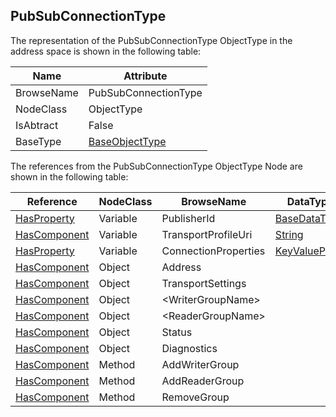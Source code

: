 <!-- objecttype -->
## PubSubConnectionType
The representation of the PubSubConnectionType ObjectType in the address space is shown in the following table:  

|Name|Attribute|
|---|---|
|BrowseName|PubSubConnectionType|
|NodeClass|ObjectType|
|IsAbtract|False|
|BaseType|[BaseObjectType](../../../Part5/ObjectTypes/BaseObjectType/readme.md)|

The references from the PubSubConnectionType ObjectType Node are shown in the following table:  

|Reference|NodeClass|BrowseName|DataType|TypeDefinition|ModellingRule|
|---|---|---|---|---|---|
|[HasProperty](../../../Part3/ReferenceTypes/HasProperty/readme.md)|Variable|PublisherId|[BaseDataType](../../../Part3/DataTypes/BaseDataType/readme.md)|[PropertyType](../../Part5/VariableTypes/PropertyType/readme.md)|[Mandatory](../../Objects/Mandatory/readme.md)|
|[HasComponent](../../../Part3/ReferenceTypes/HasComponent/readme.md)|Variable|TransportProfileUri|[String](../../../Part3/DataTypes/String/readme.md)|[SelectionListType](../../Part5/VariableTypes/SelectionListType/readme.md)|[Mandatory](../../Objects/Mandatory/readme.md)|
|[HasProperty](../../../Part3/ReferenceTypes/HasProperty/readme.md)|Variable|ConnectionProperties|[KeyValuePair](../../../Part5/DataTypes/KeyValuePair/readme.md)[]|[PropertyType](../../Part5/VariableTypes/PropertyType/readme.md)|[Mandatory](../../Objects/Mandatory/readme.md)|
|[HasComponent](../../../Part3/ReferenceTypes/HasComponent/readme.md)|Object|Address||[NetworkAddressType](../../Part14/ObjectTypes/NetworkAddressType/readme.md)|[Mandatory](../../Objects/Mandatory/readme.md)|
|[HasComponent](../../../Part3/ReferenceTypes/HasComponent/readme.md)|Object|TransportSettings||[ConnectionTransportType](../../Part14/ObjectTypes/ConnectionTransportType/readme.md)|[Optional](../../Objects/Optional/readme.md)|
|[HasComponent](../../../Part3/ReferenceTypes/HasComponent/readme.md)|Object|&lt;WriterGroupName&gt;||[WriterGroupType](../../Part14/ObjectTypes/WriterGroupType/readme.md)|[OptionalPlaceholder](../../Objects/OptionalPlaceholder/readme.md)|
|[HasComponent](../../../Part3/ReferenceTypes/HasComponent/readme.md)|Object|&lt;ReaderGroupName&gt;||[ReaderGroupType](../../Part14/ObjectTypes/ReaderGroupType/readme.md)|[OptionalPlaceholder](../../Objects/OptionalPlaceholder/readme.md)|
|[HasComponent](../../../Part3/ReferenceTypes/HasComponent/readme.md)|Object|Status||[PubSubStatusType](../../Part14/ObjectTypes/PubSubStatusType/readme.md)|[Mandatory](../../Objects/Mandatory/readme.md)|
|[HasComponent](../../../Part3/ReferenceTypes/HasComponent/readme.md)|Object|Diagnostics||[PubSubDiagnosticsConnectionType](../../Part14/ObjectTypes/PubSubDiagnosticsConnectionType/readme.md)|[Optional](../../Objects/Optional/readme.md)|
|[HasComponent](../../../Part3/ReferenceTypes/HasComponent/readme.md)|Method|AddWriterGroup|||[Optional](../../Objects/Optional/readme.md)|
|[HasComponent](../../../Part3/ReferenceTypes/HasComponent/readme.md)|Method|AddReaderGroup|||[Optional](../../Objects/Optional/readme.md)|
|[HasComponent](../../../Part3/ReferenceTypes/HasComponent/readme.md)|Method|RemoveGroup|||[Optional](../../Objects/Optional/readme.md)|

